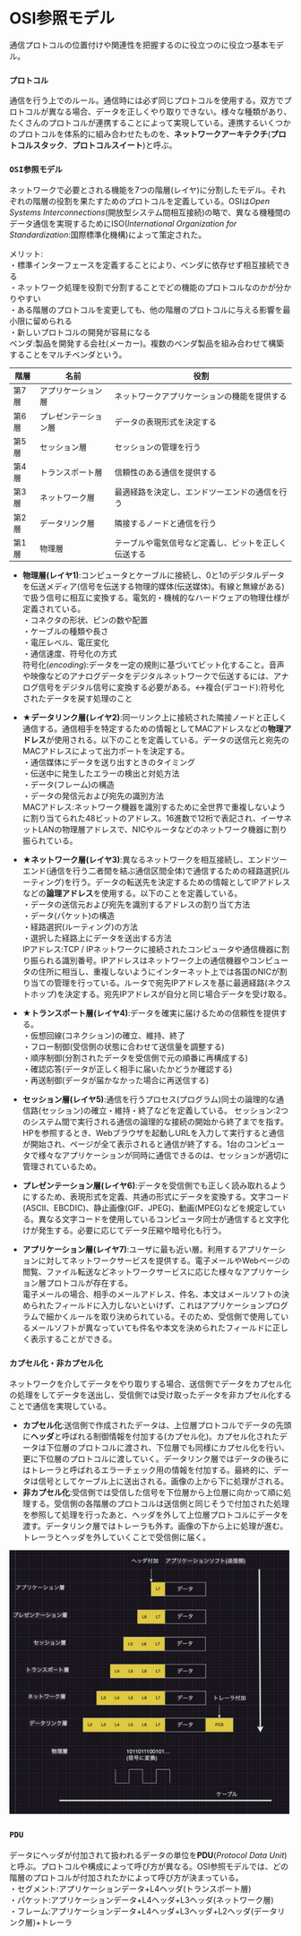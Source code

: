# OSI参照モデル
通信プロトコルの位置付けや関連性を把握するのに役立つのに役立つ基本モデル。

### `プロトコル`
通信を行う上でのルール。通信時には必ず同じプロトコルを使用する。双方でプロトコルが異なる場合、データを正しくやり取りできない。様々な種類があり、たくさんのプロトコルが連携することによって実現している。連携するいくつかのプロトコルを体系的に組み合わせたものを、**ネットワークアーキテクチ**(**プロトコルスタック**、**プロトコルスイート**)と呼ぶ。
### `OSI参照モデル`
ネットワークで必要とされる機能を7つの階層(レイヤ)に分割したモデル。それぞれの階層の役割を果たすためのプロトコルを定義している。OSIは*Open Systems Interconnections*(開放型システム間相互接続)の略で、異なる機種間のデータ通信を実現するためにISO(*International Organization for Standardization*:国際標準化機構)によって策定された。  

メリット:  
・標準インターフェースを定義することにより、ベンダに依存せず相互接続できる  
・ネットワーク処理を役割で分割することでどの機能のプロトコルなのかが分かりやすい  
・ある階層のプロトコルを変更しても、他の階層のプロトコルに与える影響を最小限に留められる  
・新しいプロトコルの開発が容易になる  
ベンダ:製品を開発する会社(メーカー)。複数のベンダ製品を組み合わせて構築することをマルチベンダという。

|階層 |名前              |役割                                        |
|----|-----------------|--------------------------------------------|
|第7層|アプリケーション層  |ネットワークアプリケーションの機能を提供する       |
|第6層|プレゼンテーション層|データの表現形式を決定する                      |
|第5層|セッション層       |セッションの管理を行う                         |
|第4層|トランスポート層    |信頼性のある通信を提供する                     |
|第3層|ネットワーク層      |最適経路を決定し、エンドツーエンドの通信を行う    |
|第2層|データリンク層     |隣接するノードと通信を行う                      |
|第1層|物理層            |テーブルや電気信号など定義し、ビットを正しく伝送する|

- **物理層(レイヤ1)**:コンピュータとケーブルに接続し、0と1のデジタルデータを伝送メディア(信号を伝送する物理的媒体(伝送媒体)。有線と無線がある)で扱う信号に相互に変換する。電気的・機械的なハードウェアの物理仕様が定義されている。  
・コネクタの形状、ピンの数や配置  
・ケーブルの種類や長さ  
・電圧レベル、電圧変化  
・通信速度、符号化の方式  
符号化(*encoding*):データを一定の規則に基づいてビット化すること。音声や映像などのアナログデータをデジタルネットワークで伝送するには、アナログ信号をデジタル信号に変換する必要がある。↔︎複合(デコード):符号化されたデータを戻す処理のこと

- **★データリンク層(レイヤ2)**:同一リンク上に接続された隣接ノードと正しく通信する。通信相手を特定するための情報としてMACアドレスなどの**物理アドレス**が使用される。以下のことを定義している。データの送信元と宛先のMACアドレスによって出力ポートを決定する。  
・通信媒体にデータを送り出すときのタイミング  
・伝送中に発生したエラーの検出と対処方法  
・データ(フレーム)の構造  
・データの発信元および宛先の識別方法  
MACアドレス:ネットワーク機器を識別するために全世界で重複しないように割り当てられた48ビットのアドレス。16進数で12桁で表記され、イーサネットLANの物理層アドレスで、NICやルータなどのネットワーク機器に割り振られている。

- **★ネットワーク層(レイヤ3)**:異なるネットワークを相互接続し、エンドツーエンド(通信を行う二者間を結ぶ通信区間全体)で通信するための経路選択(ルーティング)を行う。データの転送先を決定するための情報としてIPアドレスなどの**論理アドレス**を使用する。以下のことを定義している。  
・データの送信元および宛先を識別するアドレスの割り当て方法  
・データ(パケット)の構造  
・経路選択(ルーティング)の方法  
・選択した経路上にデータを送出する方法  
IPアドレス:TCP / IPネットワークに接続されたコンピュータや通信機器に割り振られる識別番号。IPアドレスはネットワーク上の通信機器やコンピュータの住所に相当し、重複しないようにインターネット上では各国のNICが割り当ての管理を行っている。ルータで宛先IPアドレスを基に最適経路(ネクストホップ)を決定する。宛先IPアドレスが自分と同じ場合データを受け取る。

- **★トランスポート層(レイヤ4)**:データを確実に届けるための信頼性を提供する。  
・仮想回線(コネクション)の確立、維持、終了  
・フロー制御(受信側の状態に合わせて送信量を調整する)  
・順序制御(分割されたデータを受信側で元の順番に再構成する)  
・確認応答(データが正しく相手に届いたかどうか確認する)  
・再送制御(データが届かなかった場合に再送信する)  

- **セッション層(レイヤ5)**:通信を行うプロセス(プログラム)同士の論理的な通信路(セッション)の確立・維持・終了などを定義している。
セッション:2つのシステム間で実行される通信の論理的な接続の開始から終了までを指す。HPを参照するとき、Webブラウザを起動しURLを入力して実行すると通信が開始され、ページが全て表示されると通信が終了する。1台のコンピュータで様々なアプリケーションが同時に通信できるのは、セッションが適切に管理されているため。

- **プレゼンテーション層(レイヤ6)**:データを受信側でも正しく読み取れるようにするため、表現形式を定義、共通の形式にデータを変換する。文字コード(ASCII、EBCDIC)、静止画像(GIF、JPEG)、動画(MPEG)などを規定している。異なる文字コードを使用しているコンピュータ同士が通信すると文字化けが発生する。必要に応じてデータ圧縮や暗号化も行う。

- **アプリケーション層(レイヤ7)**:ユーザに最も近い層。利用するアプリケーションに対してネットワークサービスを提供する。電子メールやWebページの閲覧、ファイル転送などネットワークサービスに応じた様々なアプリケーション層プロトコルが存在する。  
電子メールの場合、相手のメールアドレス、件名、本文はメールソフトの決められたフィールドに入力しないといけず、これはアプリケーションプログラムで細かくルールを取り決められている。そのため、受信側で使用しているメールソフトが異なっていても件名や本文を決められたフィールドに正しく表示することができる。

### `カプセル化・非カプセル化`
ネットワークを介してデータをやり取りする場合、送信側でデータをカプセル化の処理をしてデータを送出し、受信側では受け取ったデータを非カプセル化することで通信を実現している。
- **カプセル化**:送信側で作成されたデータは、上位層プロトコルでデータの先頭に**ヘッダ**と呼ばれる制御情報を付加する(カプセル化)。カプセル化されたデータは下位層のプロトコルに渡され、下位層でも同様にカプセル化を行い、更に下位層のプロトコルに渡していく。データリンク層ではデータの後ろにはトレーラと呼ばれるエラーチェック用の情報を付加する。最終的に、データは信号としてケーブル上に送出される。画像の上から下に処理がされる。
- **非カプセル化**:受信側では受信した信号を下位層から上位層に向かって順に処理する。受信側の各階層のプロトコルは送信側と同じそうで付加された処理を参照して処理を行ったあと、ヘッダを外して上位層プロトコルにデータを渡す。データリンク層ではトレーラも外す。画像の下から上に処理が進む。トレーラとヘッダを外していくことで受信側に届く。

<img width="500" alt="" src="../images/カプセル化.png">

### `PDU`
データにヘッダが付加されて扱われるデータの単位を**PDU**(*Protocol Data Unit*)と呼ぶ。プロトコルや構成によって呼び方が異なる。OSI参照モデルでは、どの階層のプロトコルが付加されたかによって呼び方が決まっている。  
・セグメント:アプリケーションデータ+L4ヘッダ(トランスポート層)  
・パケット:アプリケーションデータ+L4ヘッダ+L3ヘッダ(ネットワーク層)  
・フレーム:アプリケーションデータ+L4ヘッダ+L3ヘッダ+L2ヘッダ(データリンク層)+トレーラ
